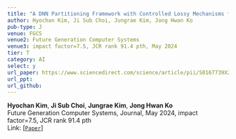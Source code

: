 ```yaml
---
title: "A DNN Partitioning Framework with Controlled Lossy Mechanisms for Edge-Cloud Collaborative Intelligence"
author: Hyochan Kim, Ji Sub Choi, Jungrae Kim, Jong Hwan Ko
pub-type: J
venue: FGCS
venue2: Future Generation Computer Systems
venue3: impact factor=7.5, JCR rank 91.4 pth, May 2024
tier: T
category: AI
select: y
url_paper: https://www.sciencedirect.com/science/article/pii/S0167739X24000062
url_ppt:
url_github:
---
```


**Hyochan Kim**, **Ji Sub Choi**, **Jungrae Kim**, **Jong Hwan Ko** <br>
Future Generation Computer Systems, Journal, May 2024, impact factor=7.5, JCR rank 91.4 pth <br>
Link: [[```Paper```](https://www.sciencedirect.com/science/article/pii/S0167739X24000062)]
